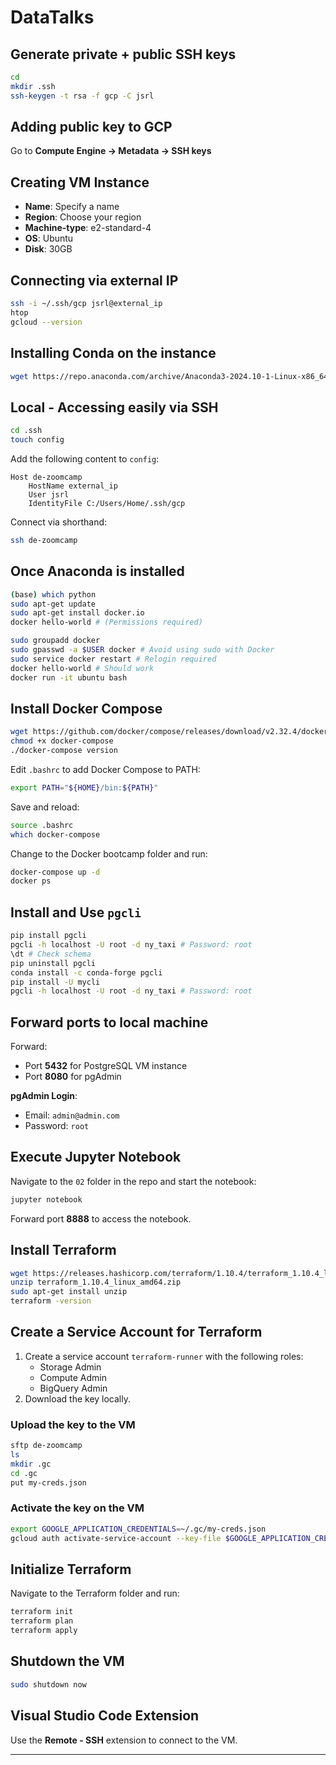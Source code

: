 # DataTalks

## Generate private + public SSH keys
```bash
cd
mkdir .ssh
ssh-keygen -t rsa -f gcp -C jsrl
```

## Adding public key to GCP
Go to **Compute Engine -> Metadata -> SSH keys**

## Creating VM Instance
- **Name**: Specify a name
- **Region**: Choose your region
- **Machine-type**: e2-standard-4
- **OS**: Ubuntu
- **Disk**: 30GB

## Connecting via external IP
```bash
ssh -i ~/.ssh/gcp jsrl@external_ip
htop
gcloud --version
```

## Installing Conda on the instance
```bash
wget https://repo.anaconda.com/archive/Anaconda3-2024.10-1-Linux-x86_64.sh
```

## Local - Accessing easily via SSH
```bash
cd .ssh
touch config
```
Add the following content to `config`:
```plaintext
Host de-zoomcamp
    HostName external_ip
    User jsrl
    IdentityFile C:/Users/Home/.ssh/gcp
```
Connect via shorthand:
```bash
ssh de-zoomcamp
```

## Once Anaconda is installed
```bash
(base) which python
sudo apt-get update
sudo apt-get install docker.io
docker hello-world # (Permissions required)

sudo groupadd docker
sudo gpasswd -a $USER docker # Avoid using sudo with Docker
sudo service docker restart # Relogin required
docker hello-world # Should work
docker run -it ubuntu bash
```

## Install Docker Compose
```bash
wget https://github.com/docker/compose/releases/download/v2.32.4/docker-compose-linux-x86_64 -O docker-compose
chmod +x docker-compose
./docker-compose version
```
Edit `.bashrc` to add Docker Compose to PATH:
```bash
export PATH="${HOME}/bin:${PATH}"
```
Save and reload:
```bash
source .bashrc
which docker-compose
```
Change to the Docker bootcamp folder and run:
```bash
docker-compose up -d
docker ps
```

## Install and Use `pgcli`
```bash
pip install pgcli
pgcli -h localhost -U root -d ny_taxi # Password: root
\dt # Check schema
pip uninstall pgcli
conda install -c conda-forge pgcli
pip install -U mycli
pgcli -h localhost -U root -d ny_taxi # Password: root
```

## Forward ports to local machine
Forward:
- Port **5432** for PostgreSQL VM instance
- Port **8080** for pgAdmin

**pgAdmin Login**:
- Email: `admin@admin.com`
- Password: `root`

## Execute Jupyter Notebook
Navigate to the `02` folder in the repo and start the notebook:
```bash
jupyter notebook
```
Forward port **8888** to access the notebook.

## Install Terraform
```bash
wget https://releases.hashicorp.com/terraform/1.10.4/terraform_1.10.4_linux_amd64.zip
unzip terraform_1.10.4_linux_amd64.zip
sudo apt-get install unzip
terraform -version
```

## Create a Service Account for Terraform
1. Create a service account `terraform-runner` with the following roles:
    - Storage Admin
    - Compute Admin
    - BigQuery Admin
2. Download the key locally.

### Upload the key to the VM
```bash
sftp de-zoomcamp
ls
mkdir .gc
cd .gc
put my-creds.json
```

### Activate the key on the VM
```bash
export GOOGLE_APPLICATION_CREDENTIALS=~/.gc/my-creds.json
gcloud auth activate-service-account --key-file $GOOGLE_APPLICATION_CREDENTIALS
```

## Initialize Terraform
Navigate to the Terraform folder and run:
```bash
terraform init
terraform plan
terraform apply
```

## Shutdown the VM
```bash
sudo shutdown now
```

## Visual Studio Code Extension
Use the **Remote - SSH** extension to connect to the VM.

---

